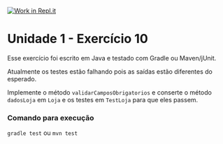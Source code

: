 [![Work in Repl.it](https://classroom.github.com/assets/work-in-replit-14baed9a392b3a25080506f3b7b6d57f295ec2978f6f33ec97e36a161684cbe9.svg)](https://classroom.github.com/online_ide?assignment_repo_id=3323347&assignment_repo_type=AssignmentRepo)
# Unidade 1 - Exercício 10
Esse exercício foi escrito em Java e testado com Gradle ou Maven/jUnit.

Atualmente os testes estão falhando pois as saídas estão diferentes do esperado.

Implemente o método `validarCamposObrigatorios` e conserte o método `dadosLoja` em `Loja` e os testes em `TestLoja` para que eles passem.

### Comando para execução
`gradle test`
ou
`mvn test`
